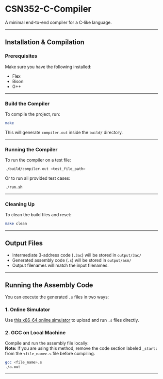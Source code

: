 # CSN352-C-Compiler
A minimal end-to-end compiler for a C-like language.

---

## Installation & Compilation

### Prerequisites
Make sure you have the following installed:
- Flex
- Bison
- G++

---

### Build the Compiler
To compile the project, run:
```bash
make
```
This will generate `compiler.out` inside the `build/` directory.

---

### Running the Compiler
To run the compiler on a test file:
```bash
./build/compiler.out <test_file_path>
```

Or to run all provided test cases:
```bash
./run.sh
```

---

### Cleaning Up
To clean the build files and reset:
```bash
make clean
```

---

## Output Files
- Intermediate 3-address code (`.3ac`) will be stored in `output/3ac/`
- Generated assembly code (`.s`) will be stored in `output/asm/`
- Output filenames will match the input filenames.

---

## Running the Assembly Code
You can execute the generated `.s` files in two ways:

### 1. Online Simulator
Use [this x86-64 online simulator](https://app.x64.halb.it/) to upload and run `.s` files directly.

### 2. GCC on Local Machine
Compile and run the assembly file locally:  
**Note:** If you are using this method, remove the code section labeled `_start:` from the `<file_name>.s` file before compiling.

```bash
gcc <file_name>.s
./a.out
```


---
